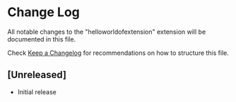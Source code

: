 # Change Log

All notable changes to the "helloworldofextension" extension will be documented in this file.

Check [Keep a Changelog](http://keepachangelog.com/) for recommendations on how to structure this file.

## [Unreleased]

- Initial release